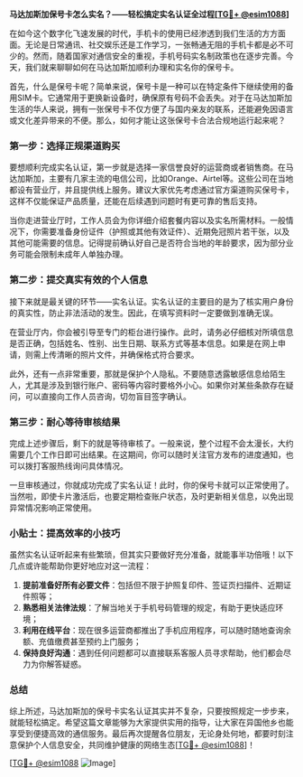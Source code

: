 **马达加斯加保号卡怎么实名？——轻松搞定实名认证全过程[[TG💪+ @esim1088](https://t.me/s/esim1088)]**

在如今这个数字化飞速发展的时代，手机卡的使用已经渗透到我们生活的方方面面。无论是日常通讯、社交娱乐还是工作学习，一张畅通无阻的手机卡都是必不可少的。然而，随着国家对通信安全的重视，手机号码实名制政策也在逐步完善。今天，我们就来聊聊如何在马达加斯加顺利办理和实名你的保号卡。

首先，什么是保号卡呢？简单来说，保号卡是一种可以在特定条件下继续使用的备用SIM卡。它通常用于更换新设备时，确保原有号码不会丢失。对于在马达加斯加生活的华人来说，拥有一张保号卡不仅方便了与国内亲友的联系，还能避免因语言或文化差异带来的不便。那么，如何才能让这张保号卡合法合规地运行起来呢？

### 第一步：选择正规渠道购买

要想顺利完成实名认证，第一步就是选择一家信誉良好的运营商或者销售商。在马达加斯加，主要有几家主流的电信公司，比如Orange、Airtel等。这些公司在当地都设有营业厅，并且提供线上服务。建议大家优先考虑通过官方渠道购买保号卡，这样不仅能保证产品质量，还能在后续遇到问题时有更可靠的售后支持。

当你走进营业厅时，工作人员会为你详细介绍套餐内容以及实名所需材料。一般情况下，你需要准备身份证件（护照或其他有效证件）、近期免冠照片若干张，以及其他可能需要的信息。记得提前确认好自己是否符合当地的年龄要求，因为部分业务可能会限制未成年人单独办理。

### 第二步：提交真实有效的个人信息

接下来就是最关键的环节——实名认证。实名认证的主要目的是为了核实用户身份的真实性，防止非法活动的发生。因此，在填写资料时一定要做到准确无误。

在营业厅内，你会被引导至专门的柜台进行操作。此时，请务必仔细核对所填信息是否正确，包括姓名、性别、出生日期、联系方式等基本信息。如果是在网上申请，则需上传清晰的照片文件，并确保格式符合要求。

此外，还有一点非常重要，那就是保护个人隐私。不要随意透露敏感信息给陌生人，尤其是涉及到银行账户、密码等内容时要格外小心。如果你对某些条款存在疑问，可以直接向工作人员咨询，切勿盲目签字确认。

### 第三步：耐心等待审核结果

完成上述步骤后，剩下的就是等待审核了。一般来说，整个过程不会太漫长，大约需要几个工作日即可出结果。在这期间，你可以随时关注官方发布的进度通知，也可以拨打客服热线询问具体情况。

一旦审核通过，你就成功完成了实名认证！此时，你的保号卡就可以正常使用了。当然啦，即使卡片激活后，也要定期检查账户状态，及时更新相关信息，以免出现异常情况影响正常使用。

### 小贴士：提高效率的小技巧

虽然实名认证听起来有些繁琐，但其实只要做好充分准备，就能事半功倍哦！以下几点或许能帮助你更好地应对这一流程：

1. **提前准备好所有必要文件**：包括但不限于护照复印件、签证页扫描件、近期证件照等；
2. **熟悉相关法律法规**：了解当地关于手机号码管理的规定，有助于更快适应环境；
3. **利用在线平台**：现在很多运营商都推出了手机应用程序，可以随时随地查询余额、充值缴费甚至预约上门服务；
4. **保持良好沟通**：遇到任何问题都可以直接联系客服人员寻求帮助，他们都会尽力为你解答疑惑。

### 总结

综上所述，马达加斯加的保号卡实名认证其实并不复杂，只要按照规定一步步来，就能轻松搞定。希望这篇文章能够为大家提供实用的指导，让大家在异国他乡也能享受到便捷高效的通信服务。最后再次提醒各位朋友，无论身处何地，都要时刻注意保护个人信息安全，共同维护健康的网络生态[[TG💪+ @esim1088](https://t.me/s/esim1088)]！

[[TG💪+ @esim1088](https://t.me/s/esim1088) ![Image](https://i.postimg.cc/4NQfJmqS/Snipaste-2025-05-13-00-14-12.png)]